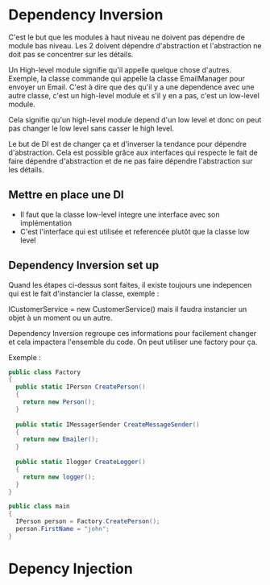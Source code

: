 # Dependency Inversion

C'est le but que les modules à haut niveau ne doivent pas dépendre de module bas niveau. Les 2 doivent dépendre d'abstraction et l'abstraction ne doit pas se concentrer sur les détails.

Un High-level module signifie qu'il appelle quelque chose d'autres. Exemple, la classe commande qui appelle la classe EmailManager pour envoyer un Email. C'est à dire que des qu'il y a une dependence avec une autre classe, c'est un high-level module et s'il y en a pas, c'est un low-level module.

Cela signifie qu'un high-level module depend d'un low level et donc on peut pas changer le low level sans casser le high level.

Le but de DI est de changer ça et d'inverser la tendance pour dépendre d'abstraction. Cela est possible grâce aux interfaces qui respecte le fait de faire dépendre d'abstraction et de ne pas faire dépendre l'abstraction sur les détails.

## Mettre en place une DI

* Il faut que la classe low-level integre une interface avec son implémentation
* C'est l'interface qui est utilisée et referencée plutôt que la classe low level

## Dependency Inversion set up

Quand les étapes ci-dessus sont faites, il existe toujours une indepencen qui est le fait d'instancier la classe, exemple :

ICustomerService = new CustomerService() mais il faudra instancier un objet à un moment ou un autre.

Dependency Inversion regroupe ces informations pour facilement changer et cela impactera l'ensemble du code. On peut utiliser une factory pour ça.

Exemple :

```c#
public class Factory
{
  public static IPerson CreatePerson()
  {
    return new Person();
  }
  
  public static IMessagerSender CreateMessageSender()
  {
    return new Emailer();
  }
  
  public static Ilogger CreateLogger()
  {
    return new logger();
  }
}

public class main
{
  IPerson person = Factory.CreatePerson();
  person.FirstName = "john";
}
```

# Depency Injection

